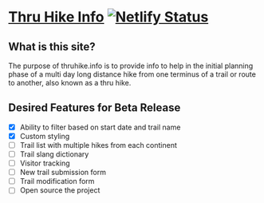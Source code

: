 # [Thru Hike Info](https://thruhike.info/) [![Netlify Status](https://api.netlify.com/api/v1/badges/cbfff0b0-589a-4ba8-a177-e3ca664c03da/deploy-status)](https://app.netlify.com/sites/preeminent-gnome-f9be17/deploys)

## What is this site? 
The purpose of thruhike.info is to provide info to help in the initial planning phase of a multi day long distance hike from one terminus of a trail or route to another, also known as a thru hike. 

## Desired Features for Beta Release
- [X] Ability to filter based on start date and trail name
- [X] Custom styling
- [ ] Trail list with multiple hikes from each continent
- [ ] Trail slang dictionary
- [ ] Visitor tracking
- [ ] New trail submission form
- [ ] Trail modification form
- [ ] Open source the project